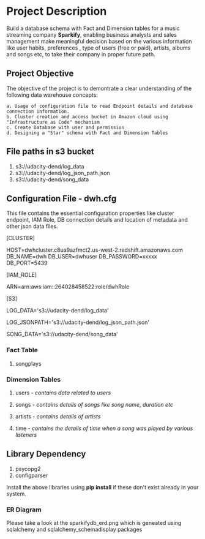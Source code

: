 # Project Description

Build a database schema with Fact and Dimension tables for a music streaming company **Sparkify**, enabling business analysts and sales management
make meaningful decision based on the various information like user habits, preferences , type of users (free or paid), artists, albums and songs etc, 
to take their company in proper future path.

## Project Objective 

The objective of the project is to demontrate a clear understanding of the following data warehouse concepts:
	
	a. Usage of configuration file to read Endpoint details and database connection information.
	b. Cluster creation and access bucket in Amazon cloud using "Infrastructure as Code" mechanism
	c. Create Database with user and permission
	d. Designing a "Star" schema with Fact and Dimension Tables
	
	
## File paths in s3 bucket	

1. s3://udacity-dend/log_data
2. s3://udacity-dend/log_json_path.json
3. s3://udacity-dend/song_data

## Configuration File - dwh.cfg

This file contains the essential configuration properties like cluster endpoint, IAM Role, DB connection details and 
location of metadata and other json data files.

[CLUSTER]

HOST=dwhcluster.c8ua9azfmct2.us-west-2.redshift.amazonaws.com
DB_NAME=dwh
DB_USER=dwhuser
DB_PASSWORD=xxxxx
DB_PORT=5439

[IAM_ROLE]

ARN=arn:aws:iam::264028458522:role/dwhRole

[S3]

LOG_DATA='s3://udacity-dend/log_data'

LOG_JSONPATH='s3://udacity-dend/log_json_path.json'

SONG_DATA='s3://udacity-dend/song_data'

### Fact Table
1. songplays

### Dimension Tables
1. users - *contains data related to users*

2. songs - *contains details of songs like song name, duration etc*

3. artists - *contains details of artists* 

4. time - *contains the details of time when a song was played by various listeners*

## Library Dependency
1. psycopg2
2. configparser

Install the above libraries using **pip install** if these don't exist already in your system.

### ER Diagram
Please take a look at the sparkifydb_erd.png which is geneated using
sqlalchemy and sqlalchemy_schemadisplay packages

